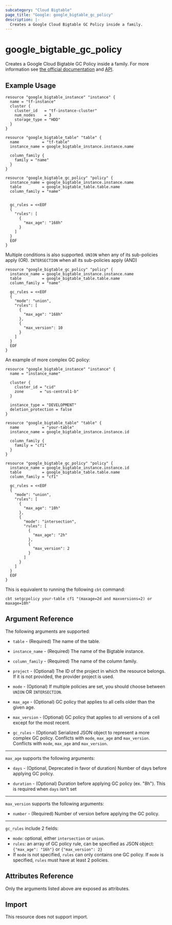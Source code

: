 ```yaml
---
subcategory: "Cloud Bigtable"
page_title: "Google: google_bigtable_gc_policy"
description: |-
  Creates a Google Cloud Bigtable GC Policy inside a family.
---
```


# google_bigtable_gc_policy

Creates a Google Cloud Bigtable GC Policy inside a family. For more information see
[the official documentation](https://cloud.google.com/bigtable/) and
[API](https://cloud.google.com/bigtable/docs/go/reference).


## Example Usage

```hcl
resource "google_bigtable_instance" "instance" {
  name = "tf-instance"
  cluster {
    cluster_id   = "tf-instance-cluster"
    num_nodes    = 3
    storage_type = "HDD"
  }
}

resource "google_bigtable_table" "table" {
  name          = "tf-table"
  instance_name = google_bigtable_instance.instance.name

  column_family {
    family = "name"
  }
}

resource "google_bigtable_gc_policy" "policy" {
  instance_name = google_bigtable_instance.instance.name
  table         = google_bigtable_table.table.name
  column_family = "name"


  gc_rules = <<EOF
  {
    "rules": [
      {
        "max_age": "168h"
      }
    ]
  }
  EOF
}
```

Multiple conditions is also supported. `UNION` when any of its sub-policies apply (OR). `INTERSECTION` when all its sub-policies apply (AND)

```hcl
resource "google_bigtable_gc_policy" "policy" {
  instance_name = google_bigtable_instance.instance.name
  table         = google_bigtable_table.table.name
  column_family = "name"

  gc_rules = <<EOF
  {
    "mode": "union",
    "rules": [
      {
        "max_age": "168h"
      },
      {
        "max_version": 10
      }
    ]
  }
  EOF
}
```

An example of more complex GC policy:
```hcl
resource "google_bigtable_instance" "instance" {
  name = "instance_name"

  cluster {
    cluster_id = "cid"
    zone       = "us-central1-b"
  }

  instance_type = "DEVELOPMENT"
  deletion_protection = false
}

resource "google_bigtable_table" "table" {
  name          = "your-table"
  instance_name = google_bigtable_instance.instance.id

  column_family {
    family = "cf1"
  }
}

resource "google_bigtable_gc_policy" "policy" {
  instance_name = google_bigtable_instance.instance.id
  table         = google_bigtable_table.table.name
  column_family = "cf1"

  gc_rules = <<EOF
  {
    "mode": "union",
    "rules": [
      {
        "max_age": "10h"
      },
      {
        "mode": "intersection",
        "rules": [
          {
            "max_age": "2h"
          },
          {
            "max_version": 2
          }
        ]
      }
    ]
  }
  EOF
}
```
This is equivalent to running the following `cbt` command:
```
cbt setgcpolicy your-table cf1 "(maxage=2d and maxversions=2) or maxage=10h"
```

## Argument Reference

The following arguments are supported:

* `table` - (Required) The name of the table.

* `instance_name` - (Required) The name of the Bigtable instance.

* `column_family` - (Required) The name of the column family.

* `project` - (Optional) The ID of the project in which the resource belongs. If it is not provided, the provider project is used.

* `mode` - (Optional) If multiple policies are set, you should choose between `UNION` OR `INTERSECTION`.

* `max_age` - (Optional) GC policy that applies to all cells older than the given age.

* `max_version` - (Optional) GC policy that applies to all versions of a cell except for the most recent.

* `gc_rules` - (Optional) Serialized JSON object to represent a more complex GC policy. Conflicts with `mode`, `max_age` and `max_version`. Conflicts with `mode`, `max_age` and `max_version`.

-----

`max_age` supports the following arguments:

* `days` - (Optional, Deprecated in favor of duration) Number of days before applying GC policy.

* `duration` - (Optional) Duration before applying GC policy (ex. "8h"). This is required when `days` isn't set

-----

`max_version` supports the following arguments:

* `number` - (Required) Number of version before applying the GC policy.

-----
`gc_rules` include 2 fields:
- `mode`: optional, either `intersection` or `union`.
- `rules`: an array of GC policy rule, can be specified as JSON object: `{"max_age": "16h"}` or `{"max_version": 2}`
- If `mode` is not specified, `rules` can only contains one GC policy. If `mode` is specified, `rules` must have at least 2 policies.

## Attributes Reference

Only the arguments listed above are exposed as attributes.

## Import

This resource does not support import.
